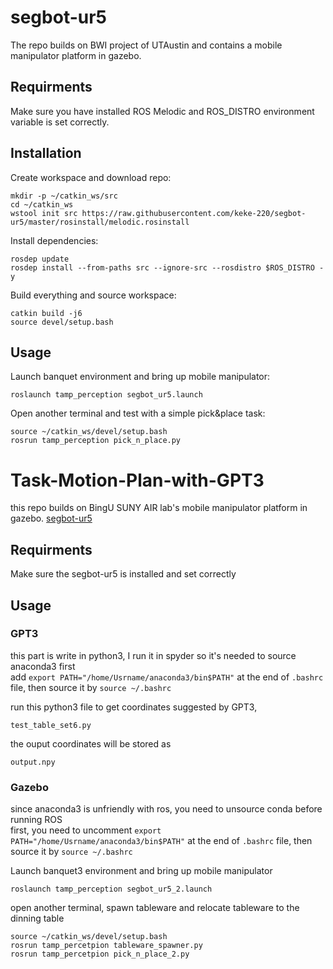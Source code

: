 # segbot-ur5
The repo builds on BWI project of UTAustin and contains a mobile manipulator platform in gazebo.

## Requirments
Make sure you have installed ROS Melodic and ROS_DISTRO environment variable is set correctly.

## Installation

Create workspace and download repo:
```
mkdir -p ~/catkin_ws/src
cd ~/catkin_ws
wstool init src https://raw.githubusercontent.com/keke-220/segbot-ur5/master/rosinstall/melodic.rosinstall
```

Install dependencies:
```
rosdep update
rosdep install --from-paths src --ignore-src --rosdistro $ROS_DISTRO -y
```

Build everything and source workspace:
```
catkin build -j6
source devel/setup.bash
```

## Usage
Launch banquet environment and bring up mobile manipulator:
```
roslaunch tamp_perception segbot_ur5.launch
```

Open another terminal and test with a simple pick&place task:
```
source ~/catkin_ws/devel/setup.bash
rosrun tamp_perception pick_n_place.py
```
# Task-Motion-Plan-with-GPT3
this repo builds on BingU SUNY AIR lab's mobile manipulator platform in gazebo. [segbot-ur5](https://github.com/keke-220/segbot-ur5)
## Requirments
Make sure the segbot-ur5 is installed and set correctly
## Usage
### GPT3 
this part is write in python3, I run it in spyder so it's needed to source anaconda3 first  
add ```export PATH="/home/Usrname/anaconda3/bin$PATH"``` at the end of ```.bashrc``` file, then source it by ```source ~/.bashrc```  

run this python3 file to get coordinates suggested by GPT3, 
```
test_table_set6.py
```
the ouput coordinates will be stored as 
```
output.npy
```
### Gazebo 
since anaconda3 is unfriendly with ros, you need to unsource conda before running ROS  
first, you need to uncomment ```export PATH="/home/Usrname/anaconda3/bin$PATH"``` at the end of ```.bashrc``` file, then source it by ```source ~/.bashrc```     

Launch banquet3 environment and bring up mobile manipulator
```
roslaunch tamp_perception segbot_ur5_2.launch
```
open another terminal, 
spawn tableware and relocate tableware to the dinning table
```
source ~/catkin_ws/devel/setup.bash
rosrun tamp_percetpion tableware_spawner.py
rosrun tamp_percetpion pick_n_place_2.py
```

